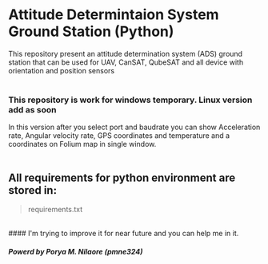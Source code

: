# Attitude Determintaion System Ground Station (Python)</br>
This repository present an attitude determination system (ADS) ground station that can be used for UAV, CanSAT, QubeSAT and all device with orientation and position sensors</br>
</br>
### This repository is work for windows temporary. Linux version add as soon</br>
In this version after you select port and baudrate you can show Acceleration rate, Angular velocity rate, GPS coordinates and temperature and a coordinates on Folium map in single window. </br>
</br>
## All requirements for python environment are stored in: </br>
> requirements.txt
</br>
#### I'm trying to improve it for near future and you can help me in it.

##### Powerd by Porya M. Nilaore (pmne324)
